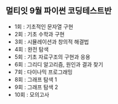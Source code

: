 ## 멀티잇 9월 파이썬 코딩테스트반
- 1회 : 기초적인 문자열 구현
- 2회 : 기초 수학과 구현
- 3회 : 시뮬레이션과 창의적 해결법
- 4회 : 완전 탐색
- 5회 : 기초 자료구조의 구현과 응용
- 6회 : 그리디 알고리즘, 원인과 결과 찾기
- 7회 : 다이나믹 프로그래밍
- 8회 : 그래프 탐색 1
- 9회 : 그래프 탐색 2
- 10회 : 모의고사 
